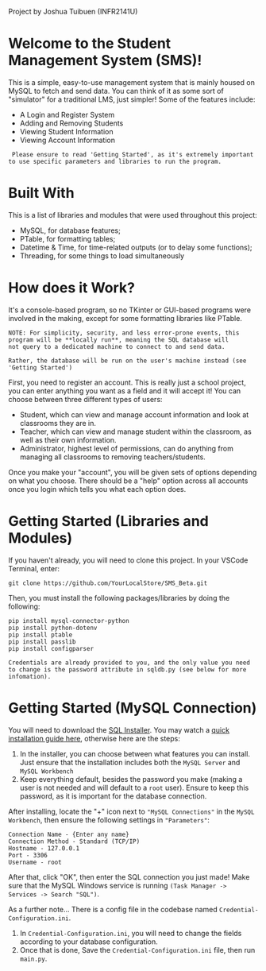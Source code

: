 Project by Joshua Tuibuen (INFR2141U)

# Welcome to the Student Management System (SMS)!
This is a simple, easy-to-use management system that is mainly housed on MySQL to fetch and send data. You can think of it as some sort of "simulator" for a traditional LMS, just simpler!
Some of the features include:

- A Login and Register System
- Adding and Removing Students
- Viewing Student Information
- Viewing Account Information

``` Please ensure to read 'Getting Started', as it's extremely important to use specific parameters and libraries to run the program.```

# Built With
This is a list of libraries and modules that were used throughout this project:
- MySQL, for database features;
- PTable, for formatting tables;
- Datetime & Time, for time-related outputs (or to delay some functions);
- Threading, for some things to load simultaneously

# How does it Work?

It's a console-based program, so no TKinter or GUI-based programs were involved in the making, except for some formatting libraries like PTable.
```
NOTE: For simplicity, security, and less error-prone events, this program will be **locally run**, meaning the SQL database will
not query to a dedicated machine to connect to and send data.

Rather, the database will be run on the user's machine instead (see 'Getting Started')
```

First, you need to register an account. This is really just a school project, you can enter anything you want as a field and it will accept it! 
You can choose between three different types of users:
- Student, which can view and manage account information and look at classrooms they are in.
- Teacher, which can view and manage student within the classroom, as well as their own information.
- Administrator, highest level of permissions, can do anything from managing all classrooms to removing teachers/students.

Once you make your "account", you will be given sets of options depending on what you choose. There should be a "help" option across all accounts once
you login which tells you what each option does. 

# Getting Started (Libraries and Modules)
If you haven't already, you will need to clone this project. In your VSCode Terminal, enter:
```
git clone https://github.com/YourLocalStore/SMS_Beta.git
```
Then, you must install the following packages/libraries by doing the following:
```
pip install mysql-connector-python
pip install python-dotenv
pip install ptable
pip install passlib
pip install configparser
```

```Credentials are already provided to you, and the only value you need to change is the password attribute in sqldb.py (see below for more infomation).```


# Getting Started (MySQL Connection)
You will need to download the [SQL Installer](https://dev.mysql.com/downloads/installer/).
You may watch a [quick installation guide here](https://www.youtube.com/watch?v=pK-U5L75PYk), otherwise here are the steps:

1. In the installer, you can choose between what features you can install. Just ensure that the installation includes both the ```MySQL Server``` and ```MySQL Workbench```
2. Keep everything default, besides the password you make (making a user is not needed and will default to a ```root``` user). Ensure to keep this password, as it is important for the database connection.

After installing, locate the "+" icon next to ```"MySQL Connections"``` in the ```MySQL Workbench```, then ensure the following settings in ```"Parameters"```:
```
Connection Name - {Enter any name}
Connection Method - Standard (TCP/IP)
Hostname - 127.0.0.1
Port - 3306
Username - root
```

After that, click "OK", then enter the SQL connection you just made! 
Make sure that the MySQL Windows service is running ```(Task Manager -> Services -> Search "SQL")```. 

As a further note... There is a config file in the codebase named ```Credential-Configuration.ini```.
1. In ```Credential-Configuration.ini```, you will need to change the fields according to your database configuration.
2. Once that is done, Save the ```Credential-Configuration.ini``` file, then run ```main.py```.







